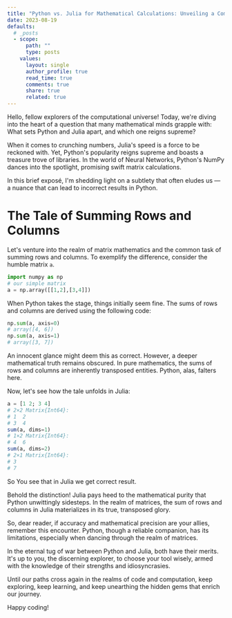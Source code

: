```yaml
---
title: "Python vs. Julia for Mathematical Calculations: Unveiling a Common Pitfall"
date: 2023-08-19
defaults:
  # _posts
  - scope:
      path: ""
      type: posts
    values:
      layout: single
      author_profile: true
      read_time: true
      comments: true
      share: true
      related: true
---
```


Hello, fellow explorers of the computational universe! Today, we're diving into the heart of a question that many mathematical minds grapple with: What sets Python and Julia apart, and which one reigns supreme?

When it comes to crunching numbers, Julia's speed is a force to be reckoned with. Yet, Python's popularity reigns supreme and boasts a treasure trove of libraries. 
In the world of Neural Networks, Python's NumPy dances into the spotlight, promising swift matrix calculations.

In this brief exposé, I'm shedding light on a subtlety that often eludes us — a nuance that can lead to incorrect results in Python.

# The Tale of Summing Rows and Columns

Let's venture into the realm of matrix mathematics and the common task of summing rows and columns. To exemplify the difference, consider the humble matrix `a`.

```python
import numpy as np
# our simple matrix
a = np.array([[1,2],[3,4]])
```
When Python takes the stage, things initially seem fine. The sums of rows and columns are derived using the following code:
```python
np.sum(a, axis=0)
# array([4, 6])
np.sum(a, axis=1)
# array([3, 7])
```
An innocent glance might deem this as correct. However, a deeper mathematical truth remains obscured. In pure mathematics, the sums of rows and columns are inherently transposed entities. Python, alas, falters here.

Now, let's see how the tale unfolds in Julia:
```julia
a = [1 2; 3 4]
# 2×2 Matrix{Int64}:
# 1  2
# 3  4
sum(a, dims=1)
# 1×2 Matrix{Int64}:
# 4  6
sum(a, dims=2)
# 2×1 Matrix{Int64}:
# 3
# 7
```
So You see that in Julia we get correct result.

Behold the distinction! Julia pays heed to the mathematical purity that Python unwittingly sidesteps. In the realm of matrices, the sum of rows and columns in Julia materializes in its true, transposed glory.

So, dear reader, if accuracy and mathematical precision are your allies, remember this encounter. Python, though a reliable companion, has its limitations, especially when dancing through the realm of matrices.

In the eternal tug of war between Python and Julia, both have their merits. It's up to you, the discerning explorer, to choose your tool wisely, armed with the knowledge of their strengths and idiosyncrasies.

Until our paths cross again in the realms of code and computation, keep exploring, keep learning, and keep unearthing the hidden gems that enrich our journey.

Happy coding!